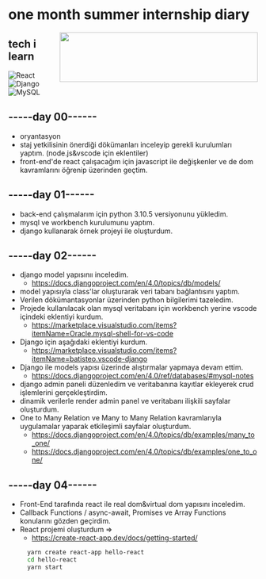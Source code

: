# one month summer internship diary

<img src="https://i.hizliresim.com/govcaai.png" align="right" width ="400" height ="100">

## tech i learn

![React](https://img.shields.io/badge/React-20232A?style=for-the-badge&logo=react&logoColor=61DAFB)
![Django](https://img.shields.io/badge/Django-092E20?style=for-the-badge&logo=django&logoColor=green)
![MySQL](https://img.shields.io/badge/MySQL-005C84?style=for-the-badge&logo=mysql&logoColor=white)

## -----day 00------

- oryantasyon
- staj yetkilisinin önerdiği dökümanları inceleyip gerekli kurulumları yaptım.
  (node.js&vscode için eklentiler)
- front-end'de react çalışacağım için javascript ile değişkenler ve de dom kavramlarını öğrenip üzerinden geçtim.

## -----day 01------

- back-end çalışmalarım için python 3.10.5 versiyonunu yükledim.
- mysql ve workbench kurulumunu yaptım.
- django kullanarak örnek projeyi ile oluşturdum.

## -----day 02------

- django model yapısınıı inceledim.
  - https://docs.djangoproject.com/en/4.0/topics/db/models/
- model yapısıyla class'lar oluşturarak veri tabanı bağlantısını yaptım.
- Verilen dökümantasyonlar üzerinden python bilgilerimi tazeledim.
- Projede kullanılacak olan mysql veritabanı için workbench yerine vscode içindeki eklentiyi kurdum.
  - https://marketplace.visualstudio.com/items?itemName=Oracle.mysql-shell-for-vs-code
- Django için aşağıdaki eklentiyi kurdum.
  - https://marketplace.visualstudio.com/items?itemName=batisteo.vscode-django
- Django ile models yapısı üzerinde alıştırmalar yapmaya devam ettim.
  - https://docs.djangoproject.com/en/4.0/ref/databases/#mysql-notes
- django admin paneli düzenledim ve veritabanına kayıtlar ekleyerek crud işlemlerini gerçekleştirdim.
- dinamik verilerle render admin panel ve veritabanı ilişkili sayfalar oluşturdum.
- One to Many Relation ve Many to Many Relation kavramlarıyla uygulamalar yaparak etkileşimli sayfalar oluşturdum.
  - https://docs.djangoproject.com/en/4.0/topics/db/examples/many_to_one/
  - https://docs.djangoproject.com/en/4.0/topics/db/examples/one_to_one/

## -----day 04------

- Front-End tarafında react ile real dom&virtual dom yapısını inceledim.
- Callback Functions / async-await, Promises ve Array Functions konularını gözden geçirdim.
- React projemi oluşturdum =>
  - https://create-react-app.dev/docs/getting-started/
  ```sh
    yarn create react-app hello-react
    cd hello-react
    yarn start
  ```
